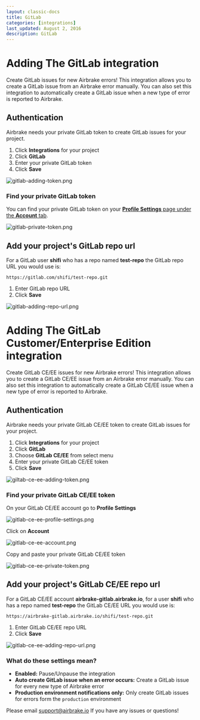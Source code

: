 ```yaml
---
layout: classic-docs
title: GitLab
categories: [integrations]
last_updated: August 2, 2016
description: GitLab
---
```


# Adding The GitLab integration
Create GitLab issues for new Airbrake errors!
This integration allows you to create a GitLab issue from an Airbrake error manually.
You can also set this integration to automatically create a GitLab issue when a new type of error is reported to Airbrake.

## Authentication
Airbrake needs your private GitLab token to create GitLab issues for your project.

1. Click **Integrations** for your project
2. Click **GitLab**
3. Enter your private GitLab token
4. Click **Save**

![gitlab-adding-token.png](/docs/assets/img/docs/integrations/gitlab_adding_token.png)

### Find your private GitLab token

You can find your private GitLab token on your [**Profile Settings** page under the **Account** tab](https://gitlab.com/profile/account).

![gitlab-private-token.png](/docs/assets/img/docs/integrations/gitlab_private_token.png)

## Add your project's GitLab repo url
For a GitLab user **shifi** who has a repo named **test-repo** the GitLab repo URL you would use is:

```
https://gitlab.com/shifi/test-repo.git
```

1. Enter GitLab repo URL
2. Click **Save**

![gitlab-adding-repo-url.png](/docs/assets/img/docs/integrations/gitlab_adding_repo_url.png)

# Adding The GitLab Customer/Enterprise Edition integration
Create GitLab CE/EE issues for new Airbrake errors!
This integration allows you to create a GitLab CE/EE issue from an Airbrake error manually.
You can also set this integration to automatically create a GitLab CE/EE issue when a new type of error is reported to Airbrake.

## Authentication
Airbrake needs your private GitLab CE/EE token to create GitLab issues for your project.

1. Click **Integrations** for your project
2. Click **GitLab**
3. Choose  **GitLab CE/EE** from select menu
4. Enter your private GitLab CE/EE token
5. Click **Save**

![giltab-ce-ee-adding-token.png](/docs/assets/img/docs/integrations/giltab_ce_ee_adding_token.png)

### Find your private GitLab CE/EE token

On your GitLab CE/EE account go to **Profile Settings**

![gitlab-ce-ee-profile-settings.png](/docs/assets/img/docs/integrations/gitlab_ce_ee_profile_settings.png)

Click on **Account**

![gitlab-ce-ee-account.png](/docs/assets/img/docs/integrations/gitlab_ce_ee_account.png)

Copy and paste your private GitLab CE/EE token

![gitlab-ce-ee-private-token.png](/docs/assets/img/docs/integrations/gitlab_ce_ee_private_token.png)


## Add your project's GitLab CE/EE repo url
For a GitLab CE/EE account **airbrake-gitlab.airbrake.io**, for a user **shifi** who has a repo named **test-repo** the GitLab CE/EE URL you would use is:

```
https://airbrake-gitlab.airbrake.io/shifi/test-repo.git
```

1. Enter GitLab CE/EE repo URL
2. Click **Save**

![gitlab-ce-ee-adding-repo-url.png](/docs/assets/img/docs/integrations/gitlab_ce_ee_adding_repo_url.png)

### What do these settings mean?
- **Enabled:** Pause/Unpause the integration
- **Auto create GitLab issue when an error occurs:** Create a GitLab issue for every new type of Airbrake error
- **Production environment notifications only:** Only create GitLab issues for errors form the `production` environment

Please email support@airbrake.io If you have any issues or questions!
